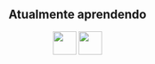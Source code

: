 <!--- 
<h2 align="center">Projects</h2>
<p align="center">My most outstanding projectss so far.</p>

| <a href="https://cyber-lounge.net" target="_blank">**Cyber Lounge**</a> | <a href="https://minebet.net" target="_blank">**Minebet Network**</a> 
| :---: | :---: |
| <img align='center' src='https://i.imgur.com/HKOcCTz.png' width="150px" height='100px'> | <img align='center' src='https://i.imgur.com/Y6T9twR.png' width="150px" height='150px'>
| <a href="https://cyber-lounge.net" target="_blank">`https://cyber-lounge.net`</a> | <a href="https://minebet.net" target="_blank">`https://minebet.net`</a>
-->

<h2 align="center">Atualmente aprendendo</h2>

<p align="center">
  <img src="https://media.discordapp.net/attachments/1023259024713601106/1061382926832513114/icons8-python-144.png" height='42px'/>
  <img src="https://media.discordapp.net/attachments/1023259024713601106/1061383198803755048/icons8-javascript-144.png" height='42px'/>
</p>
